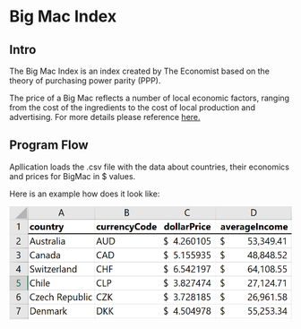 # Big Mac Index

## Intro

The Big Mac Index is an index created by The Economist 
 based on the theory of purchasing power parity (PPP). 

The price of a Big Mac reflects a number of local economic factors, 
ranging from the cost of the ingredients to the cost of local production and advertising. 
For more details please reference [here.](https://www.investopedia.com/ask/answers/09/big-mac-index.asp)

## Program Flow

Apllication loads the .csv file with the data about countries, their economics and prices for BigMac in $ values.

Here is an example how does it look like:

<img src ="pictures/dataExample.png" width="700">